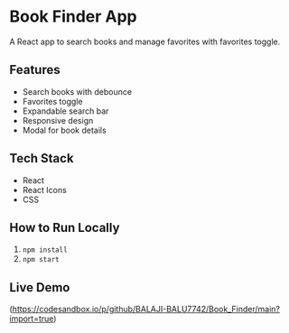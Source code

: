 # Book Finder App

A React app to search books and manage favorites with favorites toggle.

## Features
- Search books with debounce
- Favorites toggle
- Expandable search bar
- Responsive design
- Modal for book details

## Tech Stack
- React
- React Icons
- CSS

## How to Run Locally
1. `npm install`
2. `npm start`

## Live Demo
(https://codesandbox.io/p/github/BALAJI-BALU7742/Book_Finder/main?import=true)
